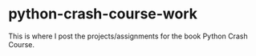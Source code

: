 # python-crash-course-work
This is where I post the projects/assignments for the book Python Crash Course.
